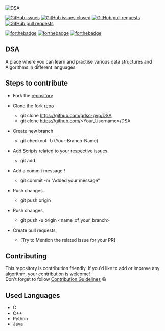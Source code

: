 ![DSA](https://socialify.git.ci/gdsc-gvp/DSA/image?forks=1&issues=1&language=1&owner=1&pattern=Brick%20Wall&pulls=1&stargazers=1&theme=Dark)


[![GitHub issues](https://img.shields.io/github/issues/gdsc-gvp/DSA.svg)](https://github.com/gdsc-gvp/DSA/issues)
[![GitHub issues closed](https://img.shields.io/github/issues-closed/gdsc-gvp/DSA.svg)](https://github.com/gdsc-gvp/DSA/issues?q=is%3Aissue+is%3Aclosed)
[![GitHub pull requests](https://img.shields.io/github/issues-pr/gdsc-gvp/DSA.svg)](https://github.com/gdsc-gvp/DSA/pulls)
[![GitHub pull requests](https://img.shields.io/github/issues-pr-closed/gdsc-gvp/DSA.svg)](https://github.com/gdsc-gvp/DSA/pulls?q=is%3Apr+is%3Aclosed) 


[![forthebadge](https://forthebadge.com/images/badges/built-by-developers.svg)](https://forthebadge.com)
[![forthebadge](https://forthebadge.com/images/badges/built-with-love.svg)](https://forthebadge.com)
[![forthebadge](https://forthebadge.com/images/badges/open-source.svg)](https://forthebadge.com)

<!-- ALL-CONTRIBUTORS-BADGE:START - Do not remove or modify this section -->
<!-- [![All Contributors](https://img.shields.io/badge/all_contributors-69-orange.svg?style=flat-square)](#contributors-) -->
<!-- ALL-CONTRIBUTORS-BADGE:END -->

## DSA
A place where you can learn and practise various data structures and Algorithms in different languages


## Steps to contribute
-  Fork the [repository](https://github.com/gdsc-gvp/DSA)
  -  Clone the fork [repo](https://github.com/gdsc-gvp/DSA)
      - git clone https://github.com/gdsc-gvp/DSA
      - git clone https://github.com/<Your_Username>/DSA
  -  Create new branch 
     - git checkout -b (Your-Branch-Name)

 -  Add Scripts related to your respective issues.
     - git add <your-contribution>
  
   -  Add a commit message !
      - git commit -m "Added your message"
  - Push changes
    - git push origin
  
  - Push changes
    -  git push -u origin <name_of_your_branch>  
   - Create pull requests
     - [Try to Mention the related issue for your PR]


## Contributing  
This repository is contribution friendly. If you'd like to add or improve any algorithm, your contribution is welcome!  
Don't forget to follow [Contribution Guidelines](contributing.md) 😃  

## Used Languages
* C
* C++
* Python 
* Java
